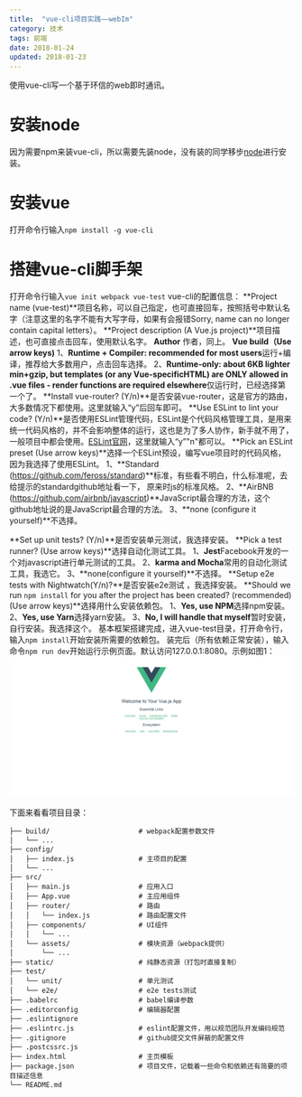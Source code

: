 ```yaml
---
title:  "vue-cli项目实践——webIm"
category: 技术
tags: 前端
date: 2018-01-24
updated: 2018-01-23
---
```

使用vue-cli写一个基于环信的web即时通讯。
<!-- more -->
# 安装node
因为需要npm来装vue-cli，所以需要先装node，没有装的同学移步[node](../node)进行安装。
# 安装vue
打开命令行输入`npm install -g vue-cli`
# 搭建vue-cli脚手架
打开命令行输入`vue init webpack vue-test`
vue-cli的配置信息：
**Project name (vue-test)**项目名称，可以自己指定，也可直接回车，按照括号中默认名字（注意这里的名字不能有大写字母，如果有会报错Sorry, name can no longer contain capital letters）。
**Project description (A Vue.js project)**项目描述，也可直接点击回车，使用默认名字。
**Author** 作者，同上。
**Vue build（Use arrow keys)**
1、**Runtime + Compiler: recommended for most users**运行+编译，推荐给大多数用户，点击回车选择。
2、**Runtime-only: about 6KB lighter min+gzip, but templates (or any Vue-specificHTML) are ONLY allowed in .vue files - render functions are required elsewhere**仅运行时，已经选择第一个了。
**Install vue-router? (Y/n)**是否安装vue-router，这是官方的路由，大多数情况下都使用。这里就输入“y”后回车即可。
**Use ESLint to lint your code? (Y/n)**是否使用ESLint管理代码，ESLint是个代码风格管理工具，是用来统一代码风格的，并不会影响整体的运行，这也是为了多人协作，新手就不用了，一般项目中都会使用。[ESLint官网](https://eslint.org/)，这里就输入“y”"n"都可以。
**Pick an ESLint preset (Use arrow keys)**选择一个ESLint预设，编写vue项目时的代码风格，因为我选择了使用ESLint。
1、**Standard (https://github.com/feross/standard)**标准，有些看不明白，什么标准呢，去给提示的standardgithub地址看一下， 原来时js的标准风格。
2、**AirBNB (https://github.com/airbnb/javascript)**JavaScript最合理的方法，这个github地址说的是JavaScript最合理的方法。
3、**none (configure it yourself)**不选择。

**Set up unit tests? (Y/n)**是否安装单元测试，我选择安装。
**Pick a test runner? (Use arrow keys)**选择自动化测试工具。
1、**Jest**Facebook开发的一个对javascript进行单元测试的工具。
2、**karma and Mocha**常用的自动化测试工具，我选它。
3、**none(configure it yourself)**不选择。
**Setup e2e tests with Nightwatch(Y/n)?**是否安装e2e测试 ，我选择安装。
**Should we run `npm install` for you after the project has been created? (recommended) (Use arrow keys)**选择用什么安装依赖包。
1、**Yes, use NPM**选择npm安装。
2、**Yes, use Yarn**选择yarn安装。
3、**No, I will handle that myself**暂时安装，自行安装。我选择这个。
基本框架搭建完成，进入vue-test目录，打开命令行，输入`npm install`开始安装所需要的依赖包。
装完后（所有依赖正常安装），输入命令`npm run dev`开始运行示例页面。默认访问127.0.0.1:8080。示例如图1：
![图1](../../img/2018/1-25-12.png)

下面来看看项目目录：
```
├── build/                      # webpack配置参数文件
│   └── ...
├── config/                     
│   ├── index.js                # 主项目的配置
│   └── ...
├── src/
│   ├── main.js                 # 应用入口
│   ├── App.vue                 # 主应用组件
│   ├── router/                 # 路由
│   │   └── index.js            # 路由配置文件
│   ├── components/             # UI组件
│   │   └── ...
│   └── assets/                 # 模块资源（webpack提供）
│       └── ...
├── static/                     # 纯静态资源（打包时直接复制）
├── test/
│   └── unit/                   # 单元测试
│   └── e2e/                    # e2e tests测试
├── .babelrc                    # babel编译参数
├── .editorconfig               # 编辑器配置
├── .eslintignore 
├── .eslintrc.js                # eslint配置文件，用以规范团队开发编码规范
├── .gitignore                  # github提交文件屏蔽的配置文件
├── .postcssrc.js
├── index.html                  # 主页模板
├── package.json                # 项目文件，记载着一些命令和依赖还有简要的项目描述信息
└── README.md
```
